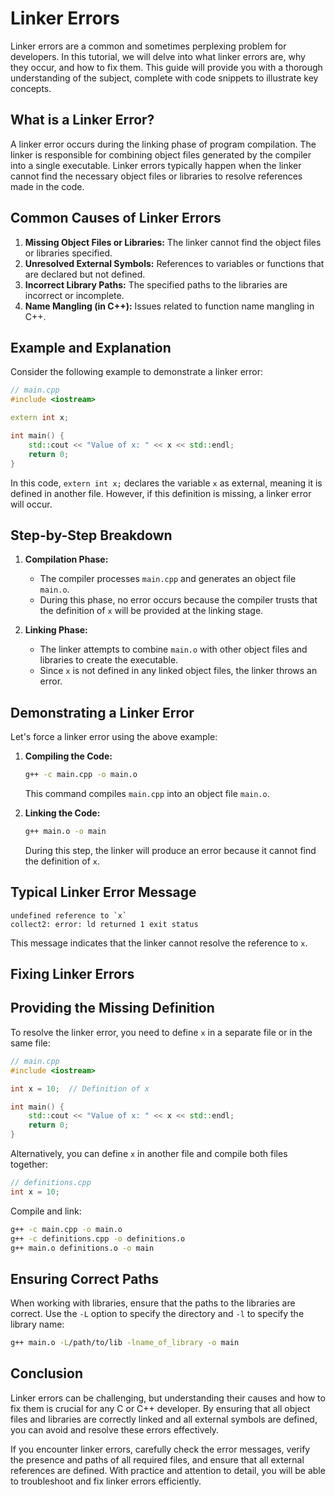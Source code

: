 # Linker Errors

Linker errors are a common and sometimes perplexing problem for developers. In this tutorial, we will delve into what linker errors are, why they occur, and how to fix them. This guide will provide you with a thorough understanding of the subject, complete with code snippets to illustrate key concepts.

## What is a Linker Error?

A linker error occurs during the linking phase of program compilation. The linker is responsible for combining object files generated by the compiler into a single executable. Linker errors typically happen when the linker cannot find the necessary object files or libraries to resolve references made in the code.

## Common Causes of Linker Errors

1. **Missing Object Files or Libraries:** The linker cannot find the object files or libraries specified.
2. **Unresolved External Symbols:** References to variables or functions that are declared but not defined.
3. **Incorrect Library Paths:** The specified paths to the libraries are incorrect or incomplete.
4. **Name Mangling (in C++):** Issues related to function name mangling in C++.

## Example and Explanation

Consider the following example to demonstrate a linker error:

```cpp
// main.cpp
#include <iostream>

extern int x;

int main() {
    std::cout << "Value of x: " << x << std::endl;
    return 0;
}
```

In this code, `extern int x;` declares the variable `x` as external, meaning it is defined in another file. However, if this definition is missing, a linker error will occur.

## Step-by-Step Breakdown

1. **Compilation Phase:**
   - The compiler processes `main.cpp` and generates an object file `main.o`.
   - During this phase, no error occurs because the compiler trusts that the definition of `x` will be provided at the linking stage.

2. **Linking Phase:**
   - The linker attempts to combine `main.o` with other object files and libraries to create the executable.
   - Since `x` is not defined in any linked object files, the linker throws an error.

## Demonstrating a Linker Error

Let's force a linker error using the above example:

1. **Compiling the Code:**
   ```sh
   g++ -c main.cpp -o main.o
   ```

   This command compiles `main.cpp` into an object file `main.o`.

2. **Linking the Code:**
   ```sh
   g++ main.o -o main
   ```

   During this step, the linker will produce an error because it cannot find the definition of `x`.

## Typical Linker Error Message

```
undefined reference to `x`
collect2: error: ld returned 1 exit status
```

This message indicates that the linker cannot resolve the reference to `x`.

## Fixing Linker Errors

## Providing the Missing Definition

To resolve the linker error, you need to define `x` in a separate file or in the same file:

```cpp
// main.cpp
#include <iostream>

int x = 10;  // Definition of x

int main() {
    std::cout << "Value of x: " << x << std::endl;
    return 0;
}
```

Alternatively, you can define `x` in another file and compile both files together:

```cpp
// definitions.cpp
int x = 10;
```

Compile and link:

```sh
g++ -c main.cpp -o main.o
g++ -c definitions.cpp -o definitions.o
g++ main.o definitions.o -o main
```

## Ensuring Correct Paths

When working with libraries, ensure that the paths to the libraries are correct. Use the `-L` option to specify the directory and `-l` to specify the library name:

```sh
g++ main.o -L/path/to/lib -lname_of_library -o main
```

## Conclusion

Linker errors can be challenging, but understanding their causes and how to fix them is crucial for any C or C++ developer. By ensuring that all object files and libraries are correctly linked and all external symbols are defined, you can avoid and resolve these errors effectively.

If you encounter linker errors, carefully check the error messages, verify the presence and paths of all required files, and ensure that all external references are defined. With practice and attention to detail, you will be able to troubleshoot and fix linker errors efficiently.